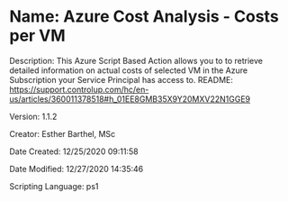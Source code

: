 ﻿# Name: Azure Cost Analysis - Costs per VM

Description: This Azure Script Based Action allows you to to retrieve detailed information on actual costs of selected VM in the Azure Subscription your Service Principal has access to. 
README: https://support.controlup.com/hc/en-us/articles/360011378518#h_01EE8GMB35X9Y20MXV22N1GGE9

Version: 1.1.2

Creator: Esther Barthel, MSc

Date Created: 12/25/2020 09:11:58

Date Modified: 12/27/2020 14:35:46

Scripting Language: ps1


